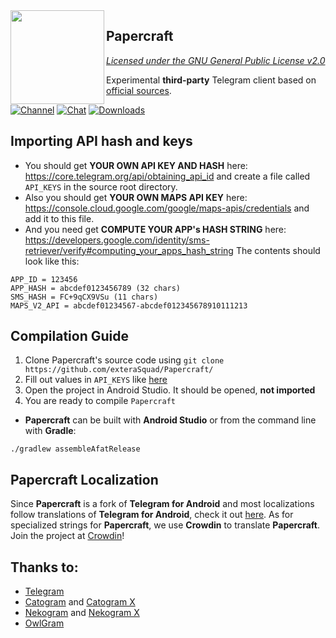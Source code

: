 <img src="https://i.imgur.com/5EmxevP.png" width="150" align="left"/>

## Papercraft
*[Licensed under the GNU General Public License v2.0](https://github.com/exteraSquad/Papercraft/blob/default/LICENSE)*

Experimental **third-party** Telegram client based on [official sources](https://github.com/DrKLO/Telegram).

[![Channel](https://img.shields.io/badge/Channel-Telegram-blue.svg)](https://t.me/exteragram)
[![Chat](https://img.shields.io/badge/Chat-Telegram-blue.svg)](https://t.me/exteraChat)
[![Downloads](https://img.shields.io/badge/Download%20at%20-%20Telegram-blue.svg)](https://t.me/exterareleases)

## Importing API hash and keys
- You should get **YOUR OWN API KEY AND HASH** here: https://core.telegram.org/api/obtaining_api_id and create a file called `API_KEYS` in the source root directory.
- Also you should get **YOUR OWN MAPS API KEY** here: https://console.cloud.google.com/google/maps-apis/credentials and add it to this file.
- And you need get **COMPUTE YOUR APP's HASH STRING** here: https://developers.google.com/identity/sms-retriever/verify#computing_your_apps_hash_string
The contents should look like this:
```
APP_ID = 123456
APP_HASH = abcdef0123456789 (32 chars)
SMS_HASH = FC+9qCX9VSu (11 chars)
MAPS_V2_API = abcdef01234567-abcdef012345678910111213
```

## Compilation Guide
1. Clone Papercraft's source code using `git clone https://github.com/exteraSquad/Papercraft/`
2. Fill out values in `API_KEYS` like [here](https://github.com/exteraSquad/Papercraft#importing-api-hash-and-keys)
3. Open the project in Android Studio. It should be opened, **not imported**
4. You are ready to compile `Papercraft`

- **Papercraft** can be built with **Android Studio** or from the command line with **Gradle**:
```
./gradlew assembleAfatRelease
```

## Papercraft Localization
Since **Papercraft** is a fork of **Telegram for Android** and most localizations follow translations of **Telegram for Android**, check it out [here](https://translations.telegram.org/en/android/). As for specialized strings for **Papercraft**, we use **Crowdin** to translate **Papercraft**. Join the project at [Crowdin](https://crowdin.com/project/exteralocales)!

 ## Thanks to:
- [Telegram](https://github.com/DrKLO/Telegram)
- [Catogram](https://github.com/Catogram/Catogram) and [Catogram X](https://github.com/CatogramX/CatogramX)
- [Nekogram](https://gitlab.com/Nekogram/Nekogram) and [Nekogram X](https://github.com/NekoX-Dev/NekoX)
- [OwlGram](https://github.com/OwlGramDev/OwlGram)
